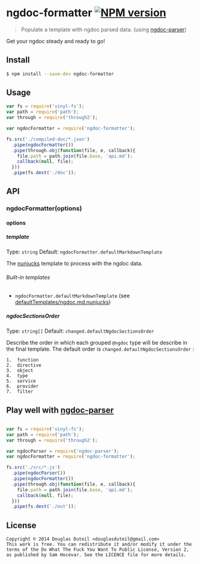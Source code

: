 # ngdoc-formatter [![NPM version][npm-image]][npm-url]

> Populate a template with ngdoc parsed data. (using [ngdoc-parser](https://github.com/douglasduteil/ngdoc-parser))

Get your ngdoc steady and ready to go!


## Install

```sh
$ npm install --save-dev ngdoc-formatter
```


## Usage

```js
var fs = require('vinyl-fs');
var path = require('path');
var through = require('through2');

var ngdocFormatter = require('ngdoc-formatter');

fs.src('./compiled-doc/*.json')
  .pipe(ngdocFormatter())
  .pipe(through.obj(function(file, e, callback){
    file.path = path.join(file.base, 'api.md');
    callback(null, file);
  }))
  .pipe(fs.dest('./doc'));
```

## API

### ngdocFormatter(options)

#### options

##### template

Type: `string`
Default: `ngdocFormatter.defaultMarkdownTemplate`

The [nunjucks](http://mozilla.github.io/nunjucks) template to process with the ngdoc data.

###### Built-in templates

- `ngdocFormatter.defaultMarkdownTemplate` (see [defaultTemplates/ngdoc.md.nunjucks](https://github.com/douglasduteil/ngdoc-formatter/blob/master/defaultTemplates/ngdoc.md.nunjucks))

##### ngdocSectionsOrder

Type: `string[]`
Default: `changed.defaultNgdocSectionsOrder`


Describe the order in which each grouped `@ngdoc` type will be describe in the final template.
The default order is `changed.defaultNgdocSectionsOrder` :

    1.  function
    2.  directive
    3.  object
    4.  type
    5.  service
    6.  provider
    7.  filter


## Play well with [ngdoc-parser](https://github.com/douglasduteil/ngdoc-parser)

```js

var fs = require('vinyl-fs');
var path = require('path');
var through = require('through2');

var ngdocParser = require('ngdoc-parser');
var ngdocFormatter = require('ngdoc-formatter');

fs.src('./src/*.js')
  .pipe(ngdocParser())
  .pipe(ngdocFormatter())
  .pipe(through.obj(function(file, e, callback){
    file.path = path.join(file.base, 'api.md');
    callback(null, file);
  }))
  .pipe(fs.dest('./out'));
```

## License

    Copyright © 2014 Douglas Duteil <douglasduteil@gmail.com>
    This work is free. You can redistribute it and/or modify it under the
    terms of the Do What The Fuck You Want To Public License, Version 2,
    as published by Sam Hocevar. See the LICENCE file for more details.



[npm-url]: https://npmjs.org/package/ngdoc-formatter
[npm-image]: http://img.shields.io/npm/v/ngdoc-formatter.svg
